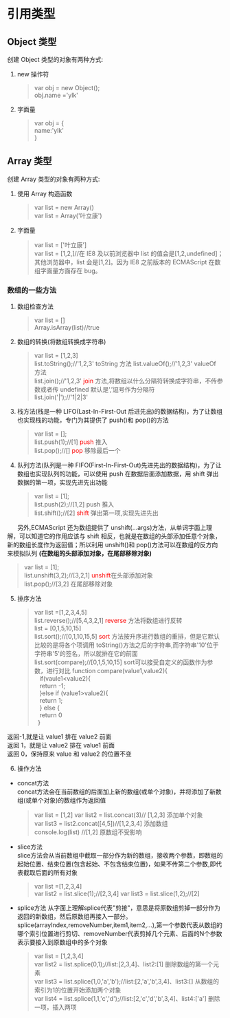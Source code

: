 # 引用类型

## Object 类型

创建 Object 类型的对象有两种方式:

1. new 操作符

    > var obj = new Object();  
    > obj.name ='ylk'

2. 字面量
    > var obj = {  
    >  name:'ylk'  
    > }

## Array 类型

创建 Array 类型的对象有两种方式:

1. 使用 Array 构造函数
    > var list = new Array()  
    > var list = Array('叶立康')
2. 字面量
    > var list = ['叶立康']  
    > var list = [1,2,]//在 IE8 及以前浏览器中 list 的值会是[1,2,undefined]；其他浏览器中，list 会是[1,2]。因为 IE8 之前版本的 ECMAScript 在数组字面量方面存在 bug。

### 数组的一些方法

1. 数组检查方法

    > var list = []  
    > Array.isArray(list)//true

2. 数组的转换(将数组转换成字符串)

    > var list = [1,2,3]  
    > list.toString();//'1,2,3' toString 方法
    > list.valueOf();//'1,2,3' valueOf 方法  
    > list.join();//'1,2,3' <font color="red">join</font> 方法,将数组以什么分隔符转换成字符串，不传参数或者传 undefined 默认是‘,’逗号作为分隔符  
    > list.join('|');//'1|2|3'

3. 栈方法(栈是一种 LIFO(Last-In-First-Out 后进先出)的数据结构)，为了让数组也实现栈的功能，专门为其提供了 push()和 pop()的方法

    > var list = [];  
    > list.push(1);//[1] <font color="red">push</font> 推入  
    > list.pop();//[] <font color="red">pop</font> 移除最后一个

4. 队列方法(队列是一种 FIFO(First-In-First-Out)先进先出的数据结构)，为了让数组也实现队列的功能，可以使用 push 在数据后面添加数据，用 shift 弹出数据的第一项，实现先进先出功能
    > var list = [1];  
    > list.push(2);//[1,2] push 推入  
    > list.shift();//[2] <font color="red">shift</font> 弹出第一项,实现先进先出

&nbsp;&nbsp;&nbsp;&nbsp;&nbsp;&nbsp;另外,ECMAScript 还为数组提供了 unshift(...args)方法，从单词字面上理解，可以知道它的作用应该与 shift 相反，也就是在数组的头部添加任意个对象，新的数组长度作为返回值；所以利用 unshift()和 pop()方法可以在数组的反方向来模拟队列 **(在数组的头部添加对象，在尾部移除对象)**

> var list = [1];  
> list.unshift(3,2);//[3,2,1] <font color="red">unshift</font>在头部添加对象  
> list.pop();//[3,2] 在尾部移除对象

5.  排序方法
    > var list =[1,2,3,4,5]  
    > list.reverse();//[5,4,3,2,1] <font color="red">reverse</font> 方法将数组进行反转  
    > list = [0,1,5,10,15]  
    > list.sort();//[0,1,10,15,5] <font color="red">sort</font> 方法按升序进行数组的重排，但是它默认比较的是将各个项调用 toString()方法之后的字符串,而字符串'10'位于字符串'5'的签名，所以就排在它的前面
    > list.sort(compare);//[0,1,5,10,15]  sort可以接受自定义的函数作为参数，进行对比
    > function compare(value1,value2){  
    > &nbsp;&nbsp; if(vaule1<value2){  
    > &nbsp;&nbsp; return -1;  
    > &nbsp;&nbsp; }else if (value1>value2){  
    > &nbsp;&nbsp; return 1;  
    > &nbsp;&nbsp; } else {  
    > &nbsp;&nbsp; return 0  
    > &nbsp;&nbsp;}

返回-1,就是让 value1 排在 value2 前面  
返回 1，就是让 value2 排在 value1 前面  
返回 0，保持原来 value 和 value2 的位置不变  

6. 操作方法
* concat方法  
  concat方法会在当前数组的后面加上新的数组(或单个对象)，并将添加了新数组(或单个对象)的数组作为返回值
  > var list = [1,2]
  > var list2 =  list.concat(3)// [1,2,3] 添加单个对象  
  > var list3 = list2.concat([4,5])//[1,2,3,4] 添加数组  
  > console.log(list) //[1,2] 原数组不受影响

* slice方法  
  slice方法会从当前数组中截取一部分作为新的数组，接收两个参数，即数组的起始位置、结束位置(包含起始、不包含结束位置)，如果不传第二个参数,即代表截取后面的所有对象
  > var list =[1,2,3,4]  
  > var list2 = list.slice(1);//[2,3,4]
  > var list3  = list.slice(1,2);//[2]
  
* splice方法
  从字面上理解splice代表"剪接"，意思是将原数组剪掉一部分作为返回的新数组，然后原数组再接入一部分。splice(arrayIndex,removeNumber,item1,item2,...),第一个参数代表从数组的哪个索引位置进行剪切、removeNumber代表剪掉几个元素、后面的N个参数表示要接入到原数组中的多个对象
  > var list = [1,2,3,4]  
  > var list2  = list.splice(0,1);//list:[2,3,4]、list2:[1] 删除数组的第一个元素  
  > var list3 = list.splice(1,0,'a','b');//list:[2,'a','b',3,4]、list3:[] 从数组的索引为1的位置开始添加两个对象   
  > var list4 = list.splice(1,1,'c','d');//list:[2,'c','d','b',3,4]、list4:['a'] 删除一项，插入两项
